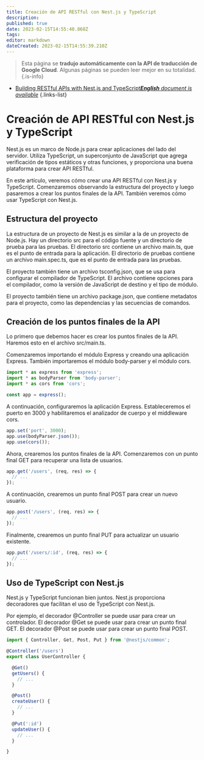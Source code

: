 ```yaml
---
title: Creación de API RESTful con Nest.js y TypeScript
description: 
published: true
date: 2023-02-15T14:55:40.868Z
tags: 
editor: markdown
dateCreated: 2023-02-15T14:55:39.210Z
---
```


> Esta página se **tradujo automáticamente con la API de traducción de Google Cloud**.
Algunas páginas se pueden leer mejor en su totalidad.{.is-info}



- [Building RESTful APIs with Nest.js and TypeScript***English** document is available*](/en/Knowledge-base/TypeScript/building-restful-apis-with-nest-js-and-typescript)
{.links-list}


# Creación de API RESTful con Nest.js y TypeScript

Nest.js es un marco de Node.js para crear aplicaciones del lado del servidor. Utiliza TypeScript, un superconjunto de JavaScript que agrega verificación de tipos estáticos y otras funciones, y proporciona una buena plataforma para crear API RESTful.

En este artículo, veremos cómo crear una API RESTful con Nest.js y TypeScript. Comenzaremos observando la estructura del proyecto y luego pasaremos a crear los puntos finales de la API. También veremos cómo usar TypeScript con Nest.js.

## Estructura del proyecto

La estructura de un proyecto de Nest.js es similar a la de un proyecto de Node.js. Hay un directorio src para el código fuente y un directorio de prueba para las pruebas. El directorio src contiene un archivo main.ts, que es el punto de entrada para la aplicación. El directorio de pruebas contiene un archivo main.spec.ts, que es el punto de entrada para las pruebas.

El proyecto también tiene un archivo tsconfig.json, que se usa para configurar el compilador de TypeScript. El archivo contiene opciones para el compilador, como la versión de JavaScript de destino y el tipo de módulo.

El proyecto también tiene un archivo package.json, que contiene metadatos para el proyecto, como las dependencias y las secuencias de comandos.

## Creación de los puntos finales de la API

Lo primero que debemos hacer es crear los puntos finales de la API. Haremos esto en el archivo src/main.ts.

Comenzaremos importando el módulo Express y creando una aplicación Express. También importaremos el módulo body-parser y el módulo cors.

```javascript
import * as express from 'express';
import * as bodyParser from 'body-parser';
import * as cors from 'cors';

const app = express();
```

A continuación, configuraremos la aplicación Express. Estableceremos el puerto en 3000 y habilitaremos el analizador de cuerpo y el middleware cors.

```javascript
app.set('port', 3000);
app.use(bodyParser.json());
app.use(cors());
```

Ahora, crearemos los puntos finales de la API. Comenzaremos con un punto final GET para recuperar una lista de usuarios.

```javascript
app.get('/users', (req, res) => {
  // ...
});
```

A continuación, crearemos un punto final POST para crear un nuevo usuario.

```javascript
app.post('/users', (req, res) => {
  // ...
});
```

Finalmente, crearemos un punto final PUT para actualizar un usuario existente.

```javascript
app.put('/users/:id', (req, res) => {
  // ...
});
```

## Uso de TypeScript con Nest.js

Nest.js y TypeScript funcionan bien juntos. Nest.js proporciona decoradores que facilitan el uso de TypeScript con Nest.js.

Por ejemplo, el decorador @Controller se puede usar para crear un controlador. El decorador @Get se puede usar para crear un punto final GET. El decorador @Post se puede usar para crear un punto final POST.

```typescript
import { Controller, Get, Post, Put } from '@nestjs/common';

@Controller('/users')
export class UserController {

  @Get()
  getUsers() {
    // ...
  }

  @Post()
  createUser() {
    // ...
  }

  @Put(':id')
  updateUser() {
    // ...
  }

}
```